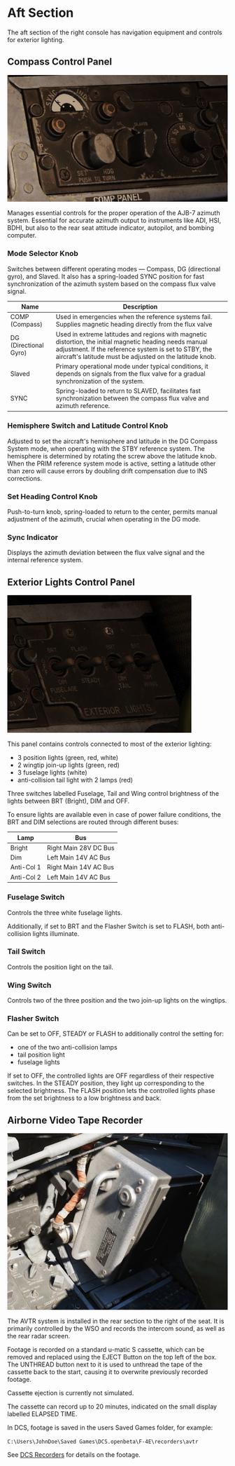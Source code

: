 # Aft Section

The aft section of the right console has navigation equipment
and controls for exterior lighting.

## Compass Control Panel

![CompassCtl](../../../img/CompassCtl.jpg)

Manages essential controls for the proper operation of the AJB-7 azimuth system.
Essential for accurate azimuth output to instruments like ADI, HSI, BDHI, but
also to the rear seat attitude indicator, autopilot, and bombing computer.

### Mode Selector Knob

Switches between different operating modes — Compass, DG (directional gyro), and
Slaved. It also has a spring-loaded SYNC position for fast synchronization of
the azimuth system based on the compass flux valve signal.

| Name                  | Description                                                                                                                                                                                                                  |
| --------------------- | ---------------------------------------------------------------------------------------------------------------------------------------------------------------------------------------------------------------------------- |
| COMP (Compass)        | Used in emergencies when the reference systems fail. Supplies magnetic heading directly from the flux valve                                                                                                                  |
| DG (Directional Gyro) | Used in extreme latitudes and regions with magnetic distortion, the initial magnetic heading needs manual adjustment. If the reference system is set to STBY, the aircraft's latitude must be adjusted on the latitude knob. |
| Slaved                | Primary operational mode under typical conditions, it depends on signals from the flux valve for a gradual synchronization of the system.                                                                                    |
| SYNC                  | Spring-loaded to return to SLAVED, facilitates fast synchronization between the compass flux valve and azimuth reference.                                                                                                    |

### Hemisphere Switch and Latitude Control Knob

Adjusted to set the aircraft's hemisphere and latitude in the DG Compass System
mode, when operating with the STBY reference system. The hemisphere is
determined by rotating the screw above the latitude knob. When the PRIM
reference system mode is active, setting a latitude other than zero will cause
errors by doubling drift compensation due to INS corrections.

### Set Heading Control Knob

Push-to-turn knob, spring-loaded to return to the center, permits manual
adjustment of the azimuth, crucial when operating in the DG mode.

### Sync Indicator

Displays the azimuth deviation between the flux valve signal and the internal
reference system.

## Exterior Lights Control Panel

![ExtLights](../../../img/ExtLights.jpg)

This panel contains controls connected to most of the exterior lighting:

- 3 position lights (green, red, white)
- 2 wingtip join-up lights (green, red)
- 3 fuselage lights (white)
- anti-collision tail light with 2 lamps (red)

Three switches labelled Fuselage, Tail and Wing control brightness of the lights
between BRT (Bright), DIM and OFF.

To ensure lights are available even in case of power failure conditions, the BRT
and DIM selections are routed through different buses:

| Lamp       | Bus                   |
| ---------- | --------------------- |
| Bright     | Right Main 28V DC Bus |
| Dim        | Left Main 14V AC Bus  |
| Anti-Col 1 | Right Main 14V AC Bus |
| Anti-Col 2 | Left Main 14V AC Bus  |

### Fuselage Switch

Controls the three white fuselage lights.

Additionally, if set to BRT and the Flasher Switch is set to FLASH, both
anti-collision lights illuminate.

### Tail Switch

Controls the position light on the tail.

### Wing Switch

Controls two of the three position and the two join-up lights on the wingtips.

### Flasher Switch

Can be set to OFF, STEADY or FLASH to additionally control the setting for:

- one of the two anti-collision lamps
- tail position light
- fuselage lights

If set to OFF, the controlled lights are OFF regardless of their respective
switches. In the STEADY position, they light up corresponding to the selected
brightness. The FLASH position lets the controlled lights phase from the set
brightness to a low brightness and back.

## Airborne Video Tape Recorder

![Airborne Video Tape Recorder](../../../img/pilot_avtr.jpg)

The AVTR system is installed in the rear section to the right of the seat. It is
primarily controlled by the WSO and records the intercom sound, as well as the
rear radar screen.

Footage is recorded on a standard u-matic S cassette, which can be removed and
replaced using the EJECT Button on the top left of the box. The UNTHREAD button
next to it is used to unthread the tape of the cassette back to the start,
causing it to overwrite previously recorded footage.

Cassette ejection is currently not simulated.

The cassette can record up to 20 minutes, indicated on the small display
labelled ELAPSED TIME.

In DCS, footage is saved in the users Saved Games folder, for example:

`C:\Users\JohnDoe\Saved Games\DCS.openbeta\F-4E\recorders\avtr`

See [DCS Recorders](../../../dcs/recorders.md) for details on the footage.

